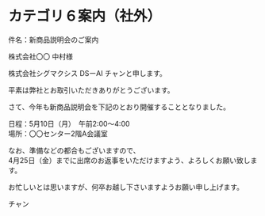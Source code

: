 <h1>カテゴリ６案内（社外）</h1>

<p>件名：新商品説明会のご案内</p>

<p>株式会社〇〇	中村様</p>

<p>株式会社シグマクシス	DSーAI	チャンと申します。</p>

<p>平素は弊社とお取引いただきありがとうございます。</p>

<p>さて、今年も新商品説明会を下記のとおり開催することとなりました。</p>

<p>日程：5月10日（月）　午前2:00〜4:00<br>
場所：〇〇センター2階A会議室</p>

<p>なお、準備などの都合もございますので、<br>
4月25日（金）までに出席のお返事をいただけますよう、よろしくお願い致します。</p>

<p>お忙しいとは思いますが、何卒お越し下さいますようお願い申し上げます。</p>

<p>チャン</p>
